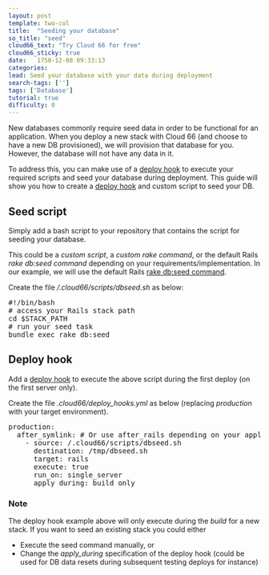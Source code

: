 ```yaml
---
layout: post
template: two-col
title:  "Seeding your database"
so_title: "seed"
cloud66_text: "Try Cloud 66 for free"
cloud66_sticky: true
date:   1750-12-08 09:33:13
categories: 
lead: Seed your database with your data during deployment
search-tags: ['']
tags: ['Database']
tutorial: true
difficulty: 0
---
```

New databases commonly require seed data in order to be functional for an application.
When you deploy a new stack with Cloud 66 (and choose to have a new DB provisioned), we will provision that database for you. However, the database will not have any data in it.

To address this, you can make use of a [deploy hook](/stack-features/deploy-hooks.html) to execute your required scripts and seed your database during deployment. This guide will show you how to create a [deploy hook](/stack-features/deploy-hooks.html) and custom script to seed your DB.

## Seed script

Simply add a bash script to your repository that contains the script for seeding your database.

This could be a *custom script*, a *custom rake command*, or the default Rails *rake db:seed command* depending on your requirements/implementation. 
In our example, we will use the default Rails [rake db:seed command](http://edgeguides.rubyonrails.org/migrations.html#migrations-and-seed-data). 

Create the file */.cloud66/scripts/dbseed.sh* as below:
<pre class="terminal">
&#35;!/bin/bash
&#35; access your Rails stack path
cd $STACK&#95;PATH
&#35; run your seed task
bundle exec rake db:seed
</pre>

## Deploy hook

Add a [deploy hook](/stack-features/deploy-hooks.html) to execute the above script during the first deploy (on the first server only). 

Create the file *.cloud66/deploy&#95;hooks.yml* as below (replacing *production* with your target environment).
<pre class="terminal">
production:
  after&#95;symlink: # Or use after_rails depending on your application
    - source: /.cloud66/scripts/dbseed.sh
      destination: /tmp/dbseed.sh
      target: rails
      execute: true
      run&#95;on: single&#95;server
      apply&#95;during: build&#95;only      
</pre>

<div class="notice">
    <h3>Note</h3>
    <p>The deploy hook example above will only execute during the <i>build</i> for a new stack. If you want to seed an existing stack you could either
    <ul>
    	<li>Execute the seed command manually, or</li>
    	<li>Change the <i>apply&#95;during</i> specification of the deploy hook (could be used for DB data resets during subsequent testing deploys for instance)</li>
    </ul>
</div>
